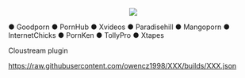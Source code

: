  <p align="center"> <img src="https://capsule-render.vercel.app/api?type=waving&height=300&color=gradient&text=XXX%20Repo&animation=twinkling&reversal=true" </p>

● Goodporn
● PornHub
● Xvideos
● Paradisehill
● Mangoporn
● InternetChicks
● PornKen
● TollyPro
● Xtapes
 
Cloustream plugin

https://raw.githubusercontent.com/owencz1998/XXX/builds/XXX.json


